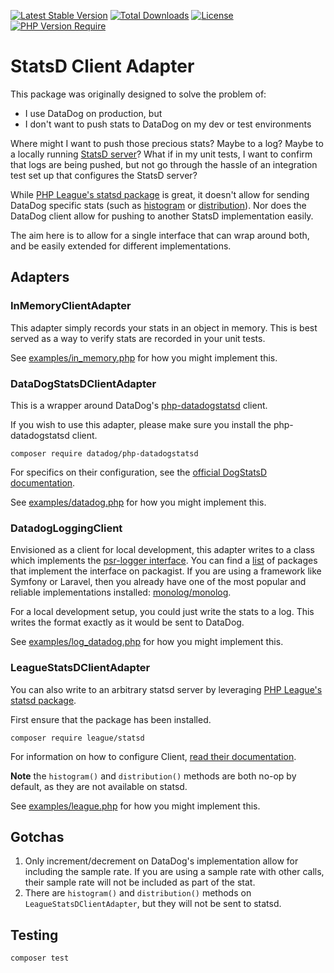 [![Latest Stable Version](http://poser.pugx.org/cosmastech/statsd-client-adapter/v)](https://packagist.org/packages/cosmastech/statsd-client-adapter) [![Total Downloads](http://poser.pugx.org/cosmastech/statsd-client-adapter/downloads)](https://packagist.org/packages/cosmastech/statsd-client-adapter)  [![License](http://poser.pugx.org/cosmastech/statsd-client-adapter/license)](https://packagist.org/packages/cosmastech/statsd-client-adapter) [![PHP Version Require](http://poser.pugx.org/cosmastech/statsd-client-adapter/require/php)](https://packagist.org/packages/cosmastech/statsd-client-adapter)


# StatsD Client Adapter
This package was originally designed to solve the problem of:
* I use DataDog on production, but
* I don't want to push stats to DataDog on my dev or test environments

Where might I want to push those precious stats? Maybe to a log? Maybe to a locally running [StatsD server](https://github.com/statsd/statsd)?
What if in my unit tests, I want to confirm that logs are being pushed, but not go through the hassle of an integration
test set up that configures the StatsD server?

While [PHP League's statsd package](https://github.com/thephpleague/statsd) is great, it doesn't allow for sending DataDog specific stats 
(such as [histogram](https://docs.datadoghq.com/metrics/types/?tab=histogram) or [distribution](https://docs.datadoghq.com/metrics/types/?tab=distribution)).
Nor does the DataDog client allow for pushing to another StatsD implementation easily.

The aim here is to allow for a single interface that can wrap around both, and be easily extended for different implementations.


## Adapters

### InMemoryClientAdapter
This adapter simply records your stats in an object in memory. This is best served as a way to verify stats are recorded in your unit tests.

See [examples/in_memory.php](examples/in_memory.php) for how you might implement this.

### DataDogStatsDClientAdapter
This is a wrapper around DataDog's [php-datadogstatsd](https://github.com/dataDog/php-datadogstatsd/) client.

If you wish to use this adapter, please make sure you install the php-datadogstatsd client.

```shell
composer require datadog/php-datadogstatsd
```

For specifics on their configuration, see the [official DogStatsD documentation](https://docs.datadoghq.com/developers/dogstatsd/?code-lang=php&tab=hostagent#client-instantiation-parameters).

See [examples/datadog.php](examples/datadog.php) for how you might implement this.

### DatadogLoggingClient
Envisioned as a client for local development, this adapter writes to a class which implements the [psr-logger interface](https://packagist.org/packages/psr/log).
You can find a [list](https://packagist.org/providers/psr/log-implementation) of packages that implement the interface on packagist.
If you are using a framework like Symfony or Laravel, then you already have one of the most popular and reliable implementations installed: [monolog/monolog](https://github.com/Seldaek/monolog).

For a local development setup, you could just write the stats to a log. This writes the format exactly as it would be sent to DataDog.

See [examples/log_datadog.php](examples/log_datadog.php) for how you might implement this.

### LeagueStatsDClientAdapter
You can also write to an arbitrary statsd server by leveraging [PHP League's statsd package](https://github.com/thephpleague/statsd).

First ensure that the package has been installed.
```shell
composer require league/statsd
```

For information on how to configure Client, [read their documentation](https://github.com/thephpleague/statsd?tab=readme-ov-file#configuring).

**Note** the `histogram()` and `distribution()` methods are both no-op by default, as they are not available on statsd.

See [examples/league.php](examples/league.php) for how you might implement this.

## Gotchas
1. Only increment/decrement on DataDog's implementation allow for including the sample rate. If you are using a sample rate with other calls, their sample rate will not be included as part of the stat.
2. There are `histogram()` and `distribution()` methods on `LeagueStatsDClientAdapter`, but they will not be sent to statsd.


## Testing
```shell
composer test
```
